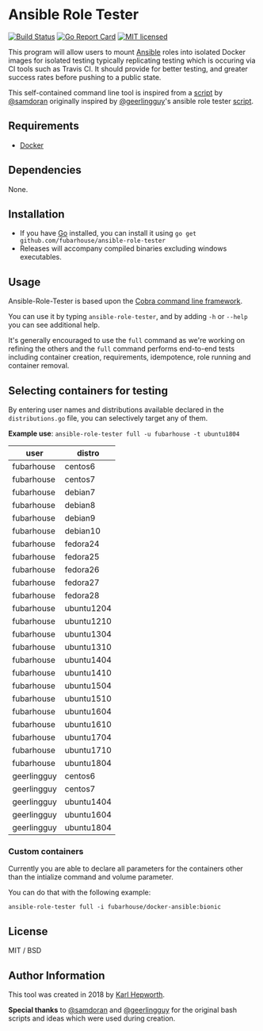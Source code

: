 # Ansible Role Tester

[![Build Status](https://img.shields.io/travis/fubarhouse/ansible-role-tester/master.svg?style=for-the-badge)](https://travis-ci.org/fubarhouse/ansible-role-tester)
[![Go Report Card](https://goreportcard.com/badge/github.com/fubarhouse/ansible-role-tester?style=for-the-badge)](https://goreportcard.com/report/github.com/fubarhouse/ansible-role-tester)
[![MIT licensed](https://img.shields.io/badge/license-MIT-blue.svg?style=for-the-badge)](https://raw.githubusercontent.com/fubarhouse/ansible-role-tester/master/LICENSE)

This program will allow users to mount [Ansible](https://docs.ansible.com/ansible/latest/installation_guide/intro_installation.html) roles into isolated Docker images for isolated testing typically replicating testing which is occuring via CI tools such as Travis CI. It should provide for better testing, and greater success rates before pushing to a public state.

This self-contained command line tool is inspired from a [script](https://gist.github.com/samdoran/c3d392ee697881fa33a1d1a65814a07b) by [@samdoran](https://github.com/samdoran) originally inspired by [@geerlingguy](https://github.com/geerlingguy)'s ansible role tester [script](https://gist.github.com/geerlingguy/73ef1e5ee45d8694570f334be385e181).

## Requirements

  * [Docker](https://www.docker.com/)

## Dependencies

None.

## Installation

  * If you have [Go](https://golang.org/) installed, you can install it using `go get github.com/fubarhouse/ansible-role-tester`
  * Releases will accompany compiled binaries excluding windows executables.
  
## Usage

Ansible-Role-Tester is based upon the [Cobra command line framework](https://github.com/spf13/cobra).

You can use it by typing `ansible-role-tester`, and by adding `-h` or `--help` you can see additional help.

It's generally encouraged to use the `full` command as we're working on refining the others and the `full` command performs end-to-end tests including container creation, requirements, idempotence, role running and container removal.

## Selecting containers for testing

By entering user names and distributions available declared in the `distributions.go` file, you can selectively target any of them.

**Example use**: `ansible-role-tester full -u fubarhouse -t ubuntu1804`

| user        | distro     |
| ----------- | ---------- |
| fubarhouse  | centos6    |
| fubarhouse  | centos7    |
| fubarhouse  | debian7    |
| fubarhouse  | debian8    |
| fubarhouse  | debian9    |
| fubarhouse  | debian10   |
| fubarhouse  | fedora24   |
| fubarhouse  | fedora25   |
| fubarhouse  | fedora26   |
| fubarhouse  | fedora27   |
| fubarhouse  | fedora28   |
| fubarhouse  | ubuntu1204 |
| fubarhouse  | ubuntu1210 |
| fubarhouse  | ubuntu1304 |
| fubarhouse  | ubuntu1310 |
| fubarhouse  | ubuntu1404 |
| fubarhouse  | ubuntu1410 |
| fubarhouse  | ubuntu1504 |
| fubarhouse  | ubuntu1510 |
| fubarhouse  | ubuntu1604 |
| fubarhouse  | ubuntu1610 |
| fubarhouse  | ubuntu1704 |
| fubarhouse  | ubuntu1710 |
| fubarhouse  | ubuntu1804 |
| geerlingguy | centos6    |
| geerlingguy | centos7    |
| geerlingguy | ubuntu1404 |
| geerlingguy | ubuntu1604 |
| geerlingguy | ubuntu1804 |

### Custom containers

Currently you are able to declare all parameters for the containers other than the intialize command and volume parameter.

You can do that with the following example:

`ansible-role-tester full -i fubarhouse/docker-ansible:bionic`

## License

MIT / BSD

## Author Information

This tool was created in 2018 by [Karl Hepworth](https://twitter.com/fubarhouse).

**Special thanks** to [@samdoran](https://github.com/samdoran) and [@geerlingguy](https://github.com/geerlingguy) for the original bash scripts and ideas which were used during creation.